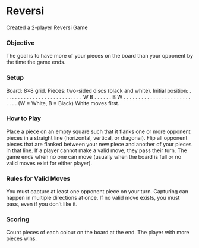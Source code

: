# Reversi
Created a 2-player Reversi Game

### Objective
The goal is to have more of your pieces on the board than your opponent by the time the game ends.

### Setup
Board: 8×8 grid.
Pieces: two-sided discs (black and white).
Initial position:
. . . . . . . .
. . . . . . . .
. . . . . . . .
. . . W B . . .
. . . B W . . .
. . . . . . . .
. . . . . . . .
. . . . . . . .
(W = White, B = Black)
White moves first.

### How to Play
Place a piece on an empty square such that it flanks one or more opponent pieces in a straight line (horizontal, vertical, or diagonal).
Flip all opponent pieces that are flanked between your new piece and another of your pieces in that line.
If a player cannot make a valid move, they pass their turn.
The game ends when no one can move (usually when the board is full or no valid moves exist for either player).

### Rules for Valid Moves
You must capture at least one opponent piece on your turn.
Capturing can happen in multiple directions at once.
If no valid move exists, you must pass, even if you don’t like it.

### Scoring
Count pieces of each colour on the board at the end.
The player with more pieces wins.

